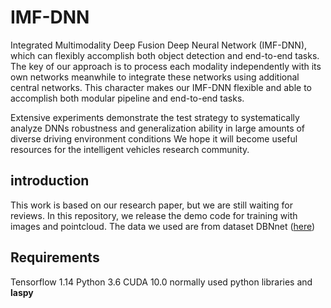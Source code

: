 # IMF-DNN

Integrated Multimodality Deep Fusion Deep Neural Network (IMF-DNN), which can flexibly accomplish both object detection and end-to-end tasks. The key of our approach is to process each modality independently with its own networks meanwhile to integrate these networks using additional central networks. This character makes our IMF-DNN flexible and able to accomplish both modular pipeline and end-to-end tasks. 

Extensive experiments demonstrate the test strategy to systematically analyze DNNs robustness and generalization ability in large amounts of diverse driving environment conditions We hope it will become useful resources for the intelligent vehicles research community.


## introduction
 
This work is based on our research paper, but we are still waiting for reviews. In this repository, we release the demo code for training with images and pointcloud. The data we used are from dataset DBNnet ([here](https://drive.google.com/open?id=14RPdVTwBTuCTo0tFeYmL_SyN8fD0g6Hc))

## Requirements

  Tensorflow 1.14
  Python 3.6
  CUDA 10.0
  normally used python libraries and **laspy**

